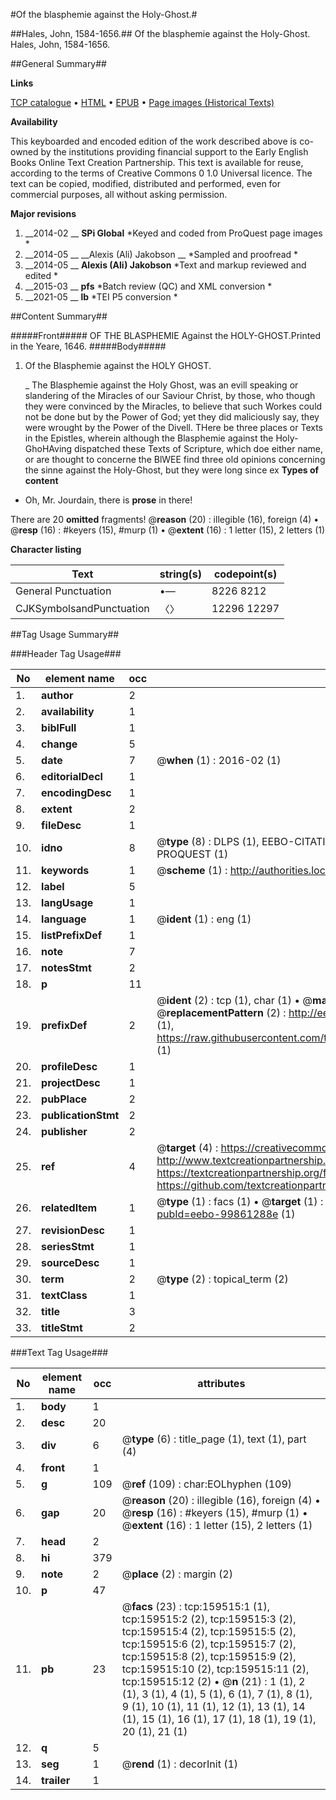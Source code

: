 #Of the blasphemie against the Holy-Ghost.#

##Hales, John, 1584-1656.##
Of the blasphemie against the Holy-Ghost.
Hales, John, 1584-1656.

##General Summary##

**Links**

[TCP catalogue](http://www.ota.ox.ac.uk/tcp/)  • 
[HTML](http://tei.it.ox.ac.uk/tcp/Texts-HTML/free/A86/A86548.html)  • 
[EPUB](http://tei.it.ox.ac.uk/tcp/Texts-EPUB/free/A86/A86548.epub) • 
[Page images (Historical Texts)](https://historicaltexts.jisc.ac.uk/eebo-99861288e)

**Availability**

This keyboarded and encoded edition of the work described above is co-owned by the
    institutions providing financial support to the Early English Books Online Text Creation
    Partnership. This text is available for reuse, according to the terms of  Creative Commons 0 1.0 Universal
    licence. The text can be copied, modified, distributed and performed, even for commercial
    purposes, all without asking permission.

**Major revisions**

1. __2014-02 __ __SPi Global__ *Keyed and coded from ProQuest page images *
1. __2014-05 __ __Alexis (Ali) Jakobson __ *Sampled and proofread *
1. __2014-05 __ __Alexis (Ali) Jakobson__ *Text and markup reviewed and edited *
1. __2015-03 __ __pfs__ *Batch review (QC) and XML conversion *
1. __2021-05 __ __lb__ *TEI P5 conversion *

##Content Summary##

#####Front#####
OF THE BLASPHEMIE Against the HOLY-GHOST.Printed in the Yeare, 1646.
#####Body#####

1. Of the Blasphemie against the HOLY GHOST.

    _ The Blasphemie against the Holy Ghost, was an evill speaking or slandering of the Miracles of our Saviour Christ, by those, who though they were convinced by the Miracles, to believe that such Workes could not be done but by the Power of God; yet they did maliciously say, they were wrought by the Power of the Divell.
THere be three places or Texts in the Epistles, wherein although the Blasphemie against the Holy-GhoHAving dispatched these Texts of Scripture, which doe either name, or are thought to concerne the BlWEE find three old opinions concerning the sinne against the Holy-Ghost, but they were long since ex
**Types of content**

  * Oh, Mr. Jourdain, there is **prose** in there!

There are 20 **omitted** fragments! 
 @__reason__ (20) : illegible (16), foreign (4)  •  @__resp__ (16) : #keyers (15), #murp (1)  •  @__extent__ (16) : 1 letter (15), 2 letters (1)

**Character listing**


|Text|string(s)|codepoint(s)|
|---|---|---|
|General Punctuation|•—|8226 8212|
|CJKSymbolsandPunctuation|〈〉|12296 12297|

##Tag Usage Summary##

###Header Tag Usage###

|No|element name|occ|attributes|
|---|---|---|---|
|1.|__author__|2||
|2.|__availability__|1||
|3.|__biblFull__|1||
|4.|__change__|5||
|5.|__date__|7| @__when__ (1) : 2016-02 (1)|
|6.|__editorialDecl__|1||
|7.|__encodingDesc__|1||
|8.|__extent__|2||
|9.|__fileDesc__|1||
|10.|__idno__|8| @__type__ (8) : DLPS (1), EEBO-CITATION (1), VID (1), EEBO-PROQUEST (1), STC (3), PROQUEST (1)|
|11.|__keywords__|1| @__scheme__ (1) : http://authorities.loc.gov/ (1)|
|12.|__label__|5||
|13.|__langUsage__|1||
|14.|__language__|1| @__ident__ (1) : eng (1)|
|15.|__listPrefixDef__|1||
|16.|__note__|7||
|17.|__notesStmt__|2||
|18.|__p__|11||
|19.|__prefixDef__|2| @__ident__ (2) : tcp (1), char (1)  •  @__matchPattern__ (2) : ([0-9\-]+):([0-9IVX]+) (1), (.+) (1)  •  @__replacementPattern__ (2) : http://eebo.chadwyck.com/downloadtiff?vid=$1&page=$2 (1), https://raw.githubusercontent.com/textcreationpartnership/Texts/master/tcpchars.xml#$1 (1)|
|20.|__profileDesc__|1||
|21.|__projectDesc__|1||
|22.|__pubPlace__|2||
|23.|__publicationStmt__|2||
|24.|__publisher__|2||
|25.|__ref__|4| @__target__ (4) : https://creativecommons.org/publicdomain/zero/1.0/ (1), http://www.textcreationpartnership.org/docs/. (1), https://textcreationpartnership.org/faq/#faq05 (1), https://github.com/textcreationpartnership (1)|
|26.|__relatedItem__|1| @__type__ (1) : facs (1)  •  @__target__ (1) : https://data.historicaltexts.jisc.ac.uk/view?pubId=eebo-99861288e (1)|
|27.|__revisionDesc__|1||
|28.|__seriesStmt__|1||
|29.|__sourceDesc__|1||
|30.|__term__|2| @__type__ (2) : topical_term (2)|
|31.|__textClass__|1||
|32.|__title__|3||
|33.|__titleStmt__|2||


###Text Tag Usage###

|No|element name|occ|attributes|
|---|---|---|---|
|1.|__body__|1||
|2.|__desc__|20||
|3.|__div__|6| @__type__ (6) : title_page (1), text (1), part (4)|
|4.|__front__|1||
|5.|__g__|109| @__ref__ (109) : char:EOLhyphen (109)|
|6.|__gap__|20| @__reason__ (20) : illegible (16), foreign (4)  •  @__resp__ (16) : #keyers (15), #murp (1)  •  @__extent__ (16) : 1 letter (15), 2 letters (1)|
|7.|__head__|2||
|8.|__hi__|379||
|9.|__note__|2| @__place__ (2) : margin (2)|
|10.|__p__|47||
|11.|__pb__|23| @__facs__ (23) : tcp:159515:1 (1), tcp:159515:2 (2), tcp:159515:3 (2), tcp:159515:4 (2), tcp:159515:5 (2), tcp:159515:6 (2), tcp:159515:7 (2), tcp:159515:8 (2), tcp:159515:9 (2), tcp:159515:10 (2), tcp:159515:11 (2), tcp:159515:12 (2)  •  @__n__ (21) : 1 (1), 2 (1), 3 (1), 4 (1), 5 (1), 6 (1), 7 (1), 8 (1), 9 (1), 10 (1), 11 (1), 12 (1), 13 (1), 14 (1), 15 (1), 16 (1), 17 (1), 18 (1), 19 (1), 20 (1), 21 (1)|
|12.|__q__|5||
|13.|__seg__|1| @__rend__ (1) : decorInit (1)|
|14.|__trailer__|1||
